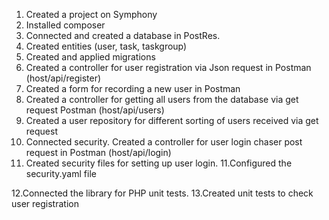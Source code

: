 1. Created a project on Symphony
2. Installed composer
3. Connected and created a database in PostRes.
4. Created entities (user, task, taskgroup)
5. Created and applied migrations
6. Created a controller for user registration via Json request in Postman (host/api/register)
6. Created a form for recording a new user in Postman
7. Created a controller for getting all users from the database via get request Postman (host/api/users)
8. Created a user repository for different sorting of users received via get request
9. Connected security. Created a controller for user login chaser post request in Postman (host/api/login)
10. Created security files for setting up user login.
11.Configured the security.yaml file

12.Connected the library for PHP unit tests.
13.Created unit tests to check user registration
